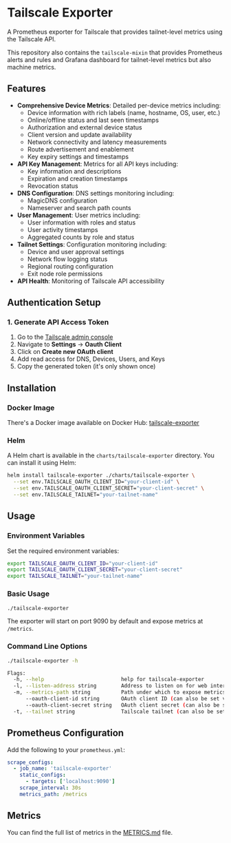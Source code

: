 # Tailscale Exporter

A Prometheus exporter for Tailscale that provides tailnet-level metrics using the Tailscale API.

This repository also contains the `tailscale-mixin` that provides Prometheus alerts and rules and Grafana dashboard for tailnet-level metrics but also machine metrics.

## Features

- **Comprehensive Device Metrics**: Detailed per-device metrics including:
  - Device information with rich labels (name, hostname, OS, user, etc.)
  - Online/offline status and last seen timestamps
  - Authorization and external device status
  - Client version and update availability
  - Network connectivity and latency measurements
  - Route advertisement and enablement
  - Key expiry settings and timestamps
- **API Key Management**: Metrics for all API keys including:
  - Key information and descriptions
  - Expiration and creation timestamps
  - Revocation status
- **DNS Configuration**: DNS settings monitoring including:
  - MagicDNS configuration
  - Nameserver and search path counts
- **User Management**: User metrics including:
  - User information with roles and status
  - User activity timestamps
  - Aggregated counts by role and status
- **Tailnet Settings**: Configuration monitoring including:
  - Device and user approval settings
  - Network flow logging status
  - Regional routing configuration
  - Exit node role permissions
- **API Health**: Monitoring of Tailscale API accessibility

## Authentication Setup

### 1. Generate API Access Token

1. Go to the [Tailscale admin console](https://login.tailscale.com/admin/settings/keys)
2. Navigate to **Settings** → **Oauth Client**
3. Click on **Create new OAuth client**
4. Add read access for DNS, Devices, Users, and Keys
5. Copy the generated token (it's only shown once)

## Installation

### Docker Image

There's a Docker image available on Docker Hub: [tailscale-exporter](https://hub.docker.com/r/adinhodovic/tailscale-exporter)

### Helm

A Helm chart is available in the `charts/tailscale-exporter` directory. You can install it using Helm:

```bash
helm install tailscale-exporter ./charts/tailscale-exporter \
  --set env.TAILSCALE_OAUTH_CLIENT_ID="your-client-id" \
  --set env.TAILSCALE_OAUTH_CLIENT_SECRET="your-client-secret" \
  --set env.TAILSCALE_TAILNET="your-tailnet-name"
```

## Usage

### Environment Variables

Set the required environment variables:

```bash
export TAILSCALE_OAUTH_CLIENT_ID="your-client-id"
export TAILSCALE_OAUTH_CLIENT_SECRET="your-client-secret"
export TAILSCALE_TAILNET="your-tailnet-name"
```

### Basic Usage

```bash
./tailscale-exporter
```

The exporter will start on port 9090 by default and expose metrics at `/metrics`.

### Command Line Options

```bash
./tailscale-exporter -h

Flags:
  -h, --help                         help for tailscale-exporter
  -l, --listen-address string        Address to listen on for web interface and telemetry (default ":9090")
  -m, --metrics-path string          Path under which to expose metrics (default "/metrics")
      --oauth-client-id string       OAuth client ID (can also be set via TAILSCALE_OAUTH_CLIENT_ID environment variable)
      --oauth-client-secret string   OAuth client secret (can also be set via TAILSCALE_OAUTH_CLIENT_SECRET environment variable)
  -t, --tailnet string               Tailscale tailnet (can also be set via TAILSCALE_TAILNET environment variable)
```


## Prometheus Configuration

Add the following to your `prometheus.yml`:

```yaml
scrape_configs:
  - job_name: 'tailscale-exporter'
    static_configs:
      - targets: ['localhost:9090']
    scrape_interval: 30s
    metrics_path: /metrics
```

## Metrics

You can find the full list of metrics in the [METRICS.md](./docs/METRICS.md) file.
